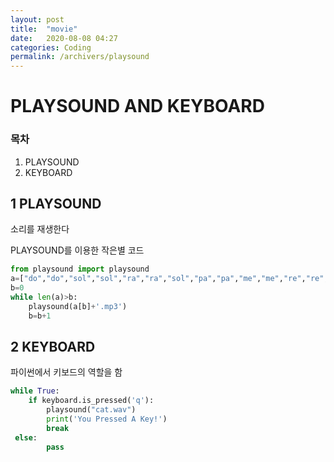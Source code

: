 ```yaml
---
layout: post
title:  "movie"
date:   2020-08-08 04:27
categories: Coding
permalink: /archivers/playsound
---
```


# PLAYSOUND AND KEYBOARD

### 목차 
1. PLAYSOUND
2. KEYBOARD

## 1 PLAYSOUND

소리를 재생한다

PLAYSOUND를 이용한 작은별 코드
~~~py
from playsound import playsound
a=["do","do","sol","sol","ra","ra","sol","pa","pa","me","me","re","re","do",]  
b=0  
while len(a)>b:  
    playsound(a[b]+'.mp3')  
    b=b+1
~~~

## 2 KEYBOARD
파이썬에서 키보드의 역할을 함


~~~py
while True:  
    if keyboard.is_pressed('q'):  
        playsound("cat.wav")  
        print('You Pressed A Key!')  
        break  
 else:  
        pass
~~~





























































































